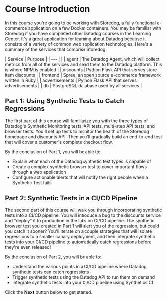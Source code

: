 Course Introduction
===

In this course you're going to be working with Storedog, a fully functional e-commerce application on a few Docker containers. You may be familiar with Storedog if you have completed other Datadog courses in the Learning Center. It's a great application for learning about Datadog because it consists of a variety of common web application technologies. Here's a summary of the services that comprise Storedog:

| Service        | Purpose |
| ---            |         |
| agent          | The Datadog Agent, which will collect metrics from all of the services and send them to the Datadog platform. This is where NPM is enabled |
| discounts      | Python Flask API that serves store item discounts |
| frontend       | Spree, an open source e-commerce framework written in Ruby |
| advertisements | Python Flask API that serves advertisements |
| db             | PostgreSQL database used by all services |

Part 1: Using Synthetic Tests to Catch Regressions
---
The first part of this course will familiarize you with the three types of Datadog's Synthetic Monitoring tests: API tests, multi-step API tests, and browser tests. You'll set up tests to monitor the health of the Storedog homepage and discounts API. Then you'll gradually build an end-to-end test that will cover a customer's complete checkout flow.

By the conclusion of Part 1, you will be able to:
  - Explain what each of the Datadog synthetic test types is capable of
  - Create a complex synthetic browser test to cover important flows through a web application
  - Configure actionable alerts that will notify the right people when a Synthetic Test fails 

Part 2: Synthetic Tests in a CI/CD Pipeline
---
The second part of this course will walk you through incorporating synthetic tests into a CI/CD pipeline. You will introduce a bug to the discounts service and "deploy" it to production in the labs on CI/CD pipeline. The synthetic browser test you created in Part 1 will alert you of the regression, but could you catch it sooner? You'll iterate on a couple strategies that will isolate regressions to a smaller canary deployment, and then integrate synthetic tests into your CI/CD pipeline to automatically catch regressions before they're even released!

By the conclusion of Part 2, you will be able to:
  - Understand the various points in a CI/CD pipeline where Datadog synthetic tests can catch regressions
  - Trigger synthetic tests using the Datadog API to run them on demand
  - Integrate synthetic tests into your CI/CD pipeline using Synthetics CI

Click the **Next** button below to get started.